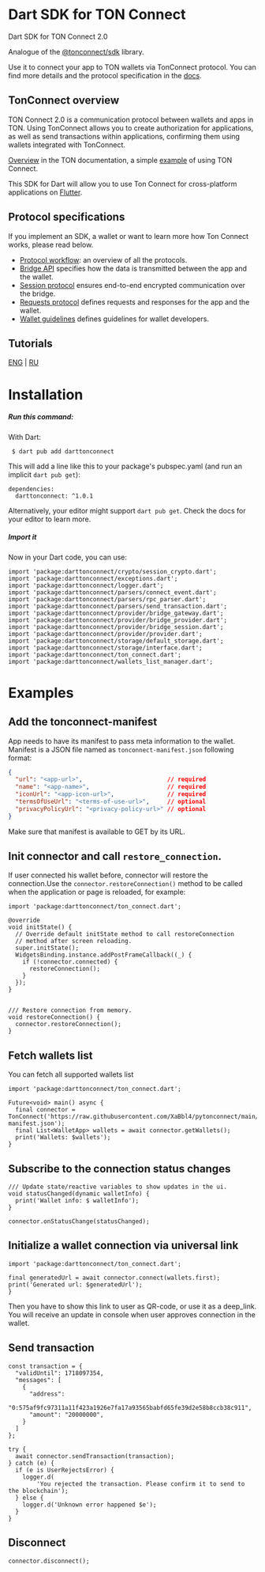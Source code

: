 # Dart SDK for TON Connect

Dart SDK for TON Connect 2.0

Analogue of the [@tonconnect/sdk](https://github.com/ton-connect/sdk/tree/main/packages/sdk) library.

Use it to connect your app to TON wallets via TonConnect protocol. You can find more details and the protocol specification in the [docs](https://github.com/ton-connect/docs).

## TonConnect overview

TON Connect 2.0 is a communication protocol between wallets and apps in TON. Using TonConnect allows you to create authorization for applications, as well as send transactions within applications, confirming them using wallets integrated with TonConnect.

[Overview](https://docs.ton.org/develop/dapps/ton-connect/) in the TON documentation, a simple [example](https://docs.ton.org/develop/dapps/ton-connect/integration) of using TON Connect.

This SDK for Dart will allow you to use Ton Connect for cross-platform applications on [Flutter](https://flutter.dev/).

## Protocol specifications

If you implement an SDK, a wallet or want to learn more how Ton Connect works, please read below.

* [Protocol workflow](workflows.md): an overview of all the protocols.
* [Bridge API](bridge.md) specifies how the data is transmitted between the app and the wallet.
* [Session protocol](session.md) ensures end-to-end encrypted communication over the bridge.
* [Requests protocol](requests-responses.md) defines requests and responses for the app and the wallet.
* [Wallet guidelines](wallet-guidelines.md) defines guidelines for wallet developers.


## Tutorials

[ENG](https://dev.to/roma_i_m/how-to-authorize-the-ton-blockchain-on-dart-using-a-wallet-via-ton-connect-edo) | [RU](https://habr.com/ru/articles/742036/) 

# Installation

##### Run this command:

With Dart:

	 $ dart pub add darttonconnect
This will add a line like this to your package's pubspec.yaml (and run an implicit `dart pub get`):

	dependencies:
	  darttonconnect: ^1.0.1
Alternatively, your editor might support `dart pub get`. Check the docs for your editor to learn more.

##### Import it
Now in your Dart code, you can use:

	import 'package:darttonconnect/crypto/session_crypto.dart';
	import 'package:darttonconnect/exceptions.dart';
	import 'package:darttonconnect/logger.dart';
	import 'package:darttonconnect/parsers/connect_event.dart';
	import 'package:darttonconnect/parsers/rpc_parser.dart';
	import 'package:darttonconnect/parsers/send_transaction.dart';
	import 'package:darttonconnect/provider/bridge_gateway.dart';
	import 'package:darttonconnect/provider/bridge_provider.dart';
	import 'package:darttonconnect/provider/bridge_session.dart';
	import 'package:darttonconnect/provider/provider.dart';
	import 'package:darttonconnect/storage/default_storage.dart';
	import 'package:darttonconnect/storage/interface.dart';
	import 'package:darttonconnect/ton_connect.dart';
	import 'package:darttonconnect/wallets_list_manager.dart';

# Examples
## Add the tonconnect-manifest

App needs to have its manifest to pass meta information to the wallet. Manifest is a JSON file named as `tonconnect-manifest.json` following format:

```json
{
  "url": "<app-url>",                        // required
  "name": "<app-name>",                      // required
  "iconUrl": "<app-icon-url>",               // required
  "termsOfUseUrl": "<terms-of-use-url>",     // optional
  "privacyPolicyUrl": "<privacy-policy-url>" // optional
}
```

Make sure that manifest is available to GET by its URL.

## Init connector and call `restore_connection`.

If user connected his wallet before, connector will restore the connection.Use the `connector.restoreConnection()` method to be called when the application or page is reloaded, for example:

```
import 'package:darttonconnect/ton_connect.dart';

@override
void initState() {
  // Override default initState method to call restoreConnection
  // method after screen reloading.
  super.initState();
  WidgetsBinding.instance.addPostFrameCallback((_) {
    if (!connector.connected) {
      restoreConnection();
    }
  });
}


/// Restore connection from memory.
void restoreConnection() {
  connector.restoreConnection();
}
```

## Fetch wallets list

You can fetch all supported wallets list

```
import 'package:darttonconnect/ton_connect.dart';

Future<void> main() async {
  final connector = TonConnect('https://raw.githubusercontent.com/XaBbl4/pytonconnect/main/pytonconnect-manifest.json');
  final List<WalletApp> wallets = await connector.getWallets();
  print('Wallets: $wallets');
}
```

## Subscribe to the connection status changes

```
/// Update state/reactive variables to show updates in the ui.
void statusChanged(dynamic walletInfo) {
  print('Wallet info: $ walletInfo');
}

connector.onStatusChange(statusChanged);
```

## Initialize a wallet connection via universal link

```
import 'package:darttonconnect/ton_connect.dart';

final generatedUrl = await connector.connect(wallets.first);
print('Generated url: $generatedUrl');
}
```

Then you have to show this link to user as QR-code, or use it as a deep_link. You will receive an update in console when user approves connection in the wallet.

## Send transaction

```
const transaction = {
  "validUntil": 1718097354,
  "messages": [
    {
      "address":
          "0:575af9fc97311a11f423a1926e7fa17a93565babfd65fe39d2e58b8ccb38c911",
      "amount": "20000000",
    }
  ]
};

try {
  await connector.sendTransaction(transaction);
} catch (e) {
  if (e is UserRejectsError) {
    logger.d(
        'You rejected the transaction. Please confirm it to send to the blockchain');
  } else {
    logger.d('Unknown error happened $e');
  }
}
```

## Disconnect

```
connector.disconnect();
```


